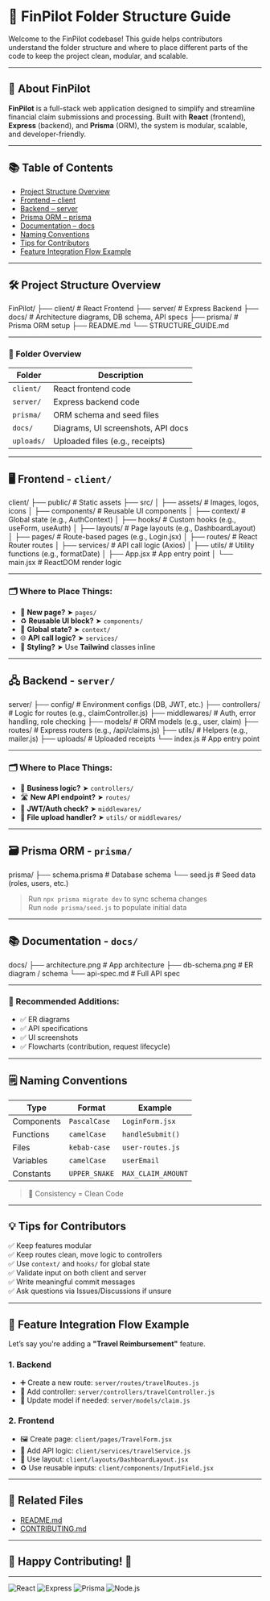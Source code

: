 # 🚀 FinPilot Folder Structure Guide

Welcome to the FinPilot codebase! This guide helps contributors understand the folder structure and where to place different parts of the code to keep the project clean, modular, and scalable.

---

## 🧾 About FinPilot

**FinPilot** is a full-stack web application designed to simplify and streamline financial claim submissions and processing. Built with **React** (frontend), **Express** (backend), and **Prisma** (ORM), the system is modular, scalable, and developer-friendly.

---

## 📚 Table of Contents

- [Project Structure Overview](#project-structure-overview)
- [Frontend – client](#frontend--client)
- [Backend – server](#backend--server)
- [Prisma ORM – prisma](#prisma-orm--prisma)
- [Documentation – docs](#documentation--docs)
- [Naming Conventions](#naming-conventions)
- [Tips for Contributors](#tips-for-contributors)
- [Feature Integration Flow Example](#feature-integration-flow-example)

---

## 🛠️ Project Structure Overview

FinPilot/
├── client/ # React Frontend
├── server/ # Express Backend
├── docs/ # Architecture diagrams, DB schema, API specs
├── prisma/ # Prisma ORM setup
├── README.md
└── STRUCTURE_GUIDE.md

---

### 📁 Folder Overview

| Folder     | Description                        |
| ---------- | ---------------------------------- |
| `client/`  | React frontend code                |
| `server/`  | Express backend code               |
| `prisma/`  | ORM schema and seed files          |
| `docs/`    | Diagrams, UI screenshots, API docs |
| `uploads/` | Uploaded files (e.g., receipts)    |

---

## 🖥️ Frontend - `client/`

client/
├── public/ # Static assets
├── src/
│ ├── assets/ # Images, logos, icons
│ ├── components/ # Reusable UI components
│ ├── context/ # Global state (e.g., AuthContext)
│ ├── hooks/ # Custom hooks (e.g., useForm, useAuth)
│ ├── layouts/ # Page layouts (e.g., DashboardLayout)
│ ├── pages/ # Route-based pages (e.g., Login.jsx)
│ ├── routes/ # React Router routes
│ ├── services/ # API call logic (Axios)
│ ├── utils/ # Utility functions (e.g., formatDate)
│ ├── App.jsx # App entry point
│ └── main.jsx # ReactDOM render logic

---

### 🗂️ Where to Place Things:

- 📄 **New page?** ➤ `pages/`
- ♻️ **Reusable UI block?** ➤ `components/`
- 🧠 **Global state?** ➤ `context/`
- 🌐 **API call logic?** ➤ `services/`
- 🎨 **Styling?** ➤ Use **Tailwind** classes inline

---

## 🖧 Backend - `server/`

server/
├── config/ # Environment configs (DB, JWT, etc.)
├── controllers/ # Logic for routes (e.g., claimController.js)
├── middlewares/ # Auth, error handling, role checking
├── models/ # ORM models (e.g., user, claim)
├── routes/ # Express routers (e.g., /api/claims.js)
├── utils/ # Helpers (e.g., mailer.js)
├── uploads/ # Uploaded receipts
└── index.js # App entry point

---

### 🗂️ Where to Place Things:

- 🧠 **Business logic?** ➤ `controllers/`
- 🛣️ **New API endpoint?** ➤ `routes/`
- 🔐 **JWT/Auth check?** ➤ `middlewares/`
- 📁 **File upload handler?** ➤ `utils/` or `middlewares/`

---

## 🗃️ Prisma ORM - `prisma/`

prisma/
├── schema.prisma # Database schema
└── seed.js # Seed data (roles, users, etc.)

> Run `npx prisma migrate dev` to sync schema changes  
> Run `node prisma/seed.js` to populate initial data

---

## 📚 Documentation - `docs/`

docs/
├── architecture.png # App architecture
├── db-schema.png # ER diagram / schema
└── api-spec.md # Full API spec

---

### 📝 Recommended Additions:

- ✅ ER diagrams
- ✅ API specifications
- ✅ UI screenshots
- ✅ Flowcharts (contribution, request lifecycle)

---

## 🗒️ Naming Conventions

| Type       | Format        | Example            |
| ---------- | ------------- | ------------------ |
| Components | `PascalCase`  | `LoginForm.jsx`    |
| Functions  | `camelCase`   | `handleSubmit()`   |
| Files      | `kebab-case`  | `user-routes.js`   |
| Variables  | `camelCase`   | `userEmail`        |
| Constants  | `UPPER_SNAKE` | `MAX_CLAIM_AMOUNT` |

> 🔁 Consistency = Clean Code

---

## 💡 Tips for Contributors

✅ Keep features modular  
✅ Keep routes clean, move logic to controllers  
✅ Use `context/` and `hooks/` for global state  
✅ Validate input on both client and server  
✅ Write meaningful commit messages  
✅ Ask questions via Issues/Discussions if unsure

---

## 🧪 Feature Integration Flow Example

Let’s say you're adding a **"Travel Reimbursement"** feature.

### 1. Backend

- ➕ Create a new route: `server/routes/travelRoutes.js`
- 🧠 Add controller: `server/controllers/travelController.js`
- 🧩 Update model if needed: `server/models/claim.js`

### 2. Frontend

- 🖼️ Create page: `client/pages/TravelForm.jsx`
- 🔗 Add API logic: `client/services/travelService.js`
- 📐 Use layout: `client/layouts/DashboardLayout.jsx`
- ♻️ Use reusable inputs: `client/components/InputField.jsx`

---

## 📎 Related Files

- [README.md](./README.md)
- [CONTRIBUTING.md](./CONTRIBUTING.md)

---

## 🏁 Happy Contributing! 🚀

---

![React](https://img.shields.io/badge/frontend-react-blue)
![Express](https://img.shields.io/badge/backend-express-green)
![Prisma](https://img.shields.io/badge/ORM-prisma-blueviolet)
![Node.js](https://img.shields.io/badge/runtime-node.js-brightgreen)
